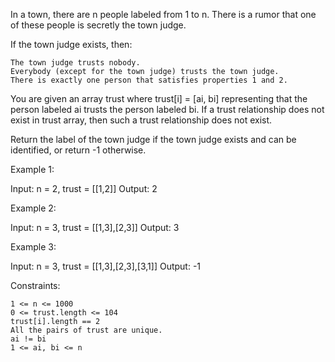In a town, there are n people labeled from 1 to n. There is a rumor that one of these people is secretly the town judge.

If the town judge exists, then:

    The town judge trusts nobody.
    Everybody (except for the town judge) trusts the town judge.
    There is exactly one person that satisfies properties 1 and 2.

You are given an array trust where trust[i] = [ai, bi] representing that the person labeled ai trusts the person labeled bi. If a trust relationship does not exist in trust array, then such a trust relationship does not exist.

Return the label of the town judge if the town judge exists and can be identified, or return -1 otherwise.

Example 1:

Input: n = 2, trust = [[1,2]]
Output: 2

Example 2:

Input: n = 3, trust = [[1,3],[2,3]]
Output: 3

Example 3:

Input: n = 3, trust = [[1,3],[2,3],[3,1]]
Output: -1

Constraints:

    1 <= n <= 1000
    0 <= trust.length <= 104
    trust[i].length == 2
    All the pairs of trust are unique.
    ai != bi
    1 <= ai, bi <= n
